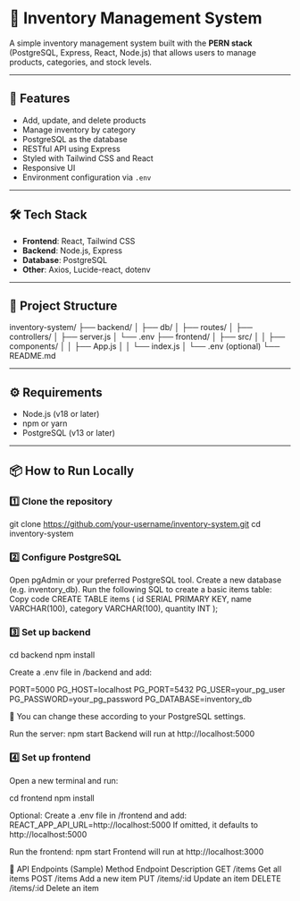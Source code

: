 # 🧾 Inventory Management System

A simple inventory management system built with the **PERN stack** (PostgreSQL, Express, React, Node.js) that allows users to manage products, categories, and stock levels.

---

## 🚀 Features

- Add, update, and delete products
- Manage inventory by category
- PostgreSQL as the database
- RESTful API using Express
- Styled with Tailwind CSS and React
- Responsive UI
- Environment configuration via `.env`

---

## 🛠️ Tech Stack

- **Frontend**: React, Tailwind CSS
- **Backend**: Node.js, Express
- **Database**: PostgreSQL
- **Other**: Axios, Lucide-react, dotenv

---

## 📁 Project Structure
inventory-system/
├── backend/
│ ├── db/
│ ├── routes/
│ ├── controllers/
│ ├── server.js
│ └── .env
├── frontend/
│ ├── src/
│ │ ├── components/
│ │ ├── App.js
│ │ └── index.js
│ └── .env (optional)
└── README.md


---

## ⚙️ Requirements

- Node.js (v18 or later)
- npm or yarn
- PostgreSQL (v13 or later)

---

## 📦 How to Run Locally

### 1️⃣ Clone the repository


git clone https://github.com/your-username/inventory-system.git
cd inventory-system

### 2️⃣ Configure PostgreSQL
Open pgAdmin or your preferred PostgreSQL tool.
Create a new database (e.g. inventory_db).
Run the following SQL to create a basic items table:
Copy code
CREATE TABLE items (
  id SERIAL PRIMARY KEY,
  name VARCHAR(100),
  category VARCHAR(100),
  quantity INT
);

### 3️⃣ Set up backend

cd backend
npm install


Create a .env file in /backend and add:

PORT=5000
PG_HOST=localhost
PG_PORT=5432
PG_USER=your_pg_user
PG_PASSWORD=your_pg_password
PG_DATABASE=inventory_db


🔐 You can change these according to your PostgreSQL settings.

Run the server:
npm start
Backend will run at http://localhost:5000

### 4️⃣ Set up frontend
Open a new terminal and run:

cd frontend
npm install


Optional: Create a .env file in /frontend and add:
REACT_APP_API_URL=http://localhost:5000
If omitted, it defaults to http://localhost:5000

Run the frontend:
npm start
Frontend will run at http://localhost:3000

🧪 API Endpoints (Sample)
Method	Endpoint	Description
GET	/items	Get all items
POST	/items	Add a new item
PUT	/items/:id	Update an item
DELETE	/items/:id	Delete an item

